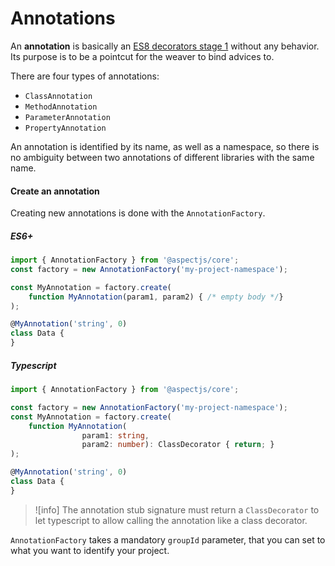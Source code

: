 # Annotations
 

An **annotation** is basically an [ES8 decorators stage 1](https://github.com/tc39/proposal-decorators) without any behavior.
Its purpose is to be a pointcut for the weaver to bind advices to. 

There are four types of annotations:
 - `ClassAnnotation`
 - `MethodAnnotation`
 - `ParameterAnnotation`
 - `PropertyAnnotation`

An annotation is identified by its name, as well as a namespace, 
so there is no ambiguity between two annotations of different libraries with the same name.   

#### Create an annotation

Creating new annotations is done with the `AnnotationFactory`.
<!-- tabs:start -->
##### **ES6+**
```js
import { AnnotationFactory } from '@aspectjs/core';
const factory = new AnnotationFactory('my-project-namespace');

const MyAnnotation = factory.create(
    function MyAnnotation(param1, param2) { /* empty body */}
);

@MyAnnotation('string', 0)
class Data {
}
```
##### **Typescript**
```typescript
import { AnnotationFactory } from '@aspectjs/core';

const factory = new AnnotationFactory('my-project-namespace');
const MyAnnotation = factory.create(
    function MyAnnotation(
                param1: string,
                param2: number): ClassDecorator { return; }
);

@MyAnnotation('string', 0)
class Data {
}
```
> ![info] The annotation stub signature must return a `ClassDecorator` to let typescript to allow calling the annotation like a class decorator.
<!-- tabs:end -->

`AnnotationFactory` takes a mandatory `groupId` parameter, that you can set to what you want to identify your project.
